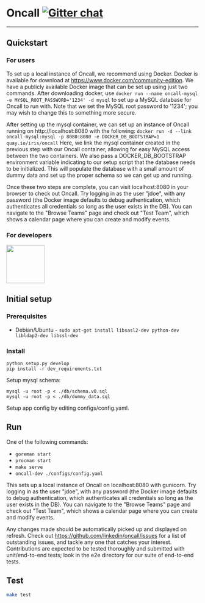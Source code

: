 Oncall [![Gitter chat](https://badges.gitter.im/irisoncall/Lobby.png)](https://gitter.im/irisoncall/Lobby)
======
---


Quickstart
-------------
### For users
To set up a local instance of Oncall, we recommend using Docker. Docker is available for download at https://www.docker.com/community-edition. We have a publicly available Docker image that can be set up using just two commands. After downloading docker, use 
```docker run --name oncall-mysql -e MYSQL_ROOT_PASSWORD='1234' -d mysql```
to set up a MySQL database for Oncall to run with. Note that we set the MySQL root password to '1234'; you may wish to change this to something more secure.

After setting up the mysql container, we can set up an instance of Oncall running on http://localhost:8080 with the following:
```docker run -d --link oncall-mysql:mysql -p 8080:8080 -e DOCKER_DB_BOOTSTRAP=1 quay.io/iris/oncall```
Here, we link the mysql container created in the previous step with our Oncall container, allowing for easy MySQL access between the two containers. We also pass a DOCKER_DB_BOOTSTRAP environment variable indicating to our setup script that the database needs to be initialized. This will populate the database with a small amount of dummy data and set up the proper schema so we can get up and running.

Once these two steps are complete, you can visit localhost:8080 in your browser to check out Oncall. Try logging in as the user "jdoe", with any password (the Docker image defaults to debug authentication, which authenticates all credentials so long as the user exists in the DB). You can navigate to the "Browse Teams" page and check out "Test Team", which shows a calendar page where you can create and modify events.


### For developers


<img src="https://github.com/linkedin/oncall/raw/master/src/oncall/ui/static/images/oncall_logo_blue.png" width="100">


Initial setup
-------------
### Prerequisites

  * Debian/Ubuntu - `sudo apt-get install libsasl2-dev python-dev libldap2-dev libssl-dev`

### Install

```
python setup.py develop
pip install -r dev_requirements.txt
```

Setup mysql schema:

```
mysql -u root -p < ./db/schema.v0.sql
mysql -u root -p < ./db/dummy_data.sql
```

Setup app config by editing configs/config.yaml.


Run
---

One of the following commands:

* `goreman start`
* `procman start`
* `make serve`
* `oncall-dev ./configs/config.yaml`

This sets up a local instance of Oncall on localhost:8080 with gunicorn. Try logging in as the user "jdoe", with any password (the Docker image defaults to debug authentication, which authenticates all credentials so long as the user exists in the DB). You can navigate to the "Browse Teams" page and check out "Test Team", which     shows a calendar page where you can create and modify events.

Any changes made should be automatically picked up and displayed on refresh. Check out https://github.com/linkedin/oncall/issues for a list of outstanding issues, and tackle any one that catches your interest. Contributions are expected to be tested thoroughly and submitted with unit/end-to-end tests; look in the e2e directory for our suite of end-to-end tests.


Test
---

```bash
make test
```
